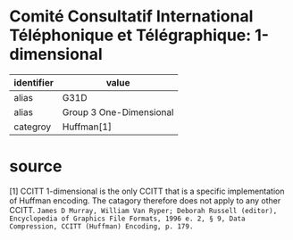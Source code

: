 # Comité Consultatif International Téléphonique et Télégraphique: 1-dimensional

| identifier | value
| --------- | -----
| alias     | G31D
| alias     | Group 3 One-Dimensional
| categroy  | Huffman[1]

# source
[1] CCITT 1-dimensional is the only CCITT that is a specific implementation of Huffman encoding. The catagory therefore does not apply to any other CCITT. `James D Murray, William Van Ryper; Deborah Russell (editor), Encyclopedia of Graphics File Formats, 1996 e. 2, § 9, Data Compression, CCITT (Huffman) Encoding, p. 179.`
